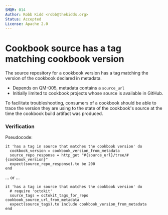 ```yaml
---
SMQM: 014
Author: Robb Kidd <robb@thekidds.org>
Status: Accepted
License: Apache 2.0
---
```


# Cookbook source has a tag matching cookbook version

The source repository for a cookbook version has a tag matching the version of
the cookbook declared in metadata.

* Depends on QM-005, metadata contains a `source_url`
* Initially limited to cookbook projects whose source is available in GitHub.

To facilitate troubleshooting, consumers of a cookbook should be able to trace
the version they are using to the state of the cookbook's source at the time the
cookbook build artifact was produced.

### Verification

Pseudocode:

    it 'has a tag in source that matches the cookbook version' do
      cookbook_version = cookbook_version_from_metadata
      source_repo_response = http_get "#{source_url}/tree/#{cookbook_version}"
      expect(source_repo_response).to be 200
    end

... or ...

    it 'has a tag in source that matches the cookbook version' do
      # require 'octokit'
      source_tags = octokit_tags_for_repo cookbook_source_url_from_metadata
      expect(source_tags).to include cookbook_version_from_metadata
    end
